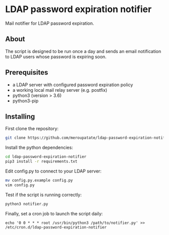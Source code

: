 # LDAP password expiration notifier

Mail notifier for LDAP password expiration.

## About

The script is designed to be run once a day and sends an email notification to LDAP users whose password is expiring soon.

## Prerequisites

- a LDAP server with configured password expiration policy
- a working local mail relay server (e.g. postfix)
- python3 (version > 3.6)
- python3-pip

## Installing

First clone the repository:
```bash
git clone https://github.com/meroupatate/ldap-password-expiration-notifier
```

Install the python dependencies:
```bash
cd ldap-password-expiration-notifier
pip3 install -r requirements.txt
```

Edit config.py to connect to your LDAP server:
```bash
mv config.py.example config.py
vim config.py
```

Test if the script is running correctly:
```bash
python3 notifier.py
```

Finally, set a cron job to launch the script daily:
```
echo '0 0 * * * root /usr/bin/python3 /path/to/notifier.py' >> /etc/cron.d/ldap-password-expiration-notifier
```
